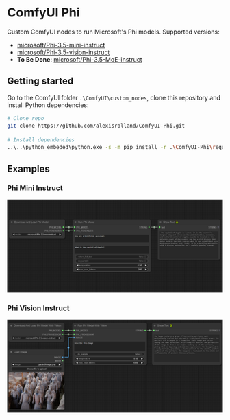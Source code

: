 # ComfyUI Phi

Custom ComfyUI nodes to run Microsoft's Phi models. Supported versions:

- [microsoft/Phi-3.5-mini-instruct](https://huggingface.co/microsoft/Phi-3.5-mini-instruct)
- [microsoft/Phi-3.5-vision-instruct](https://huggingface.co/microsoft/Phi-3.5-vision-instruct)
- **To Be Done**: [microsoft/Phi-3.5-MoE-instruct](https://huggingface.co/microsoft/Phi-3.5-MoE-instruct)

## Getting started

Go to the ComfyUI folder `.\ComfyUI\custom_nodes`, clone this repository and install Python dependencies:

```sh
# Clone repo
git clone https://github.com/alexisrolland/ComfyUI-Phi.git

# Install dependencies
..\..\python_embeded\python.exe -s -m pip install -r .\ComfyUI-Phi\requirements.txt
```

## Examples

### Phi Mini Instruct

![Example Phi Mini Instruct](example-phi-mini.png)

### Phi Vision Instruct

![Example Phi Vision Instruct](example-phi-vision.png)